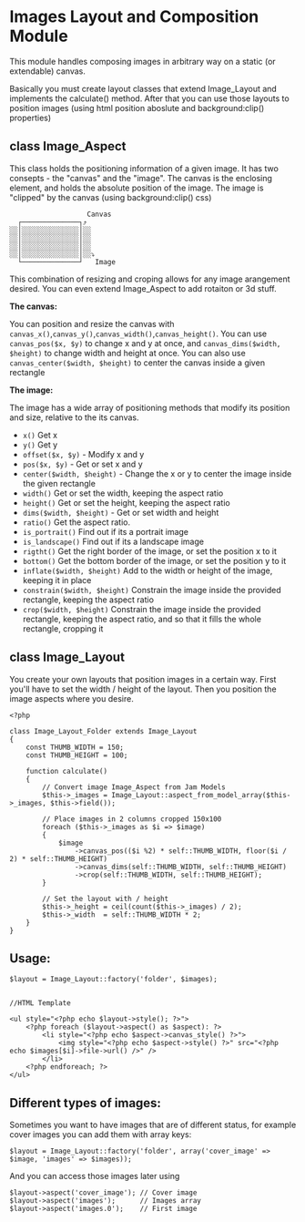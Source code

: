 Images Layout and Composition Module
====================================

This module handles composing images in arbitrary way on a static (or extendable) canvas.

Basically you must create layout classes that extend Image_Layout and implements the calculate() method. After that you can use those layouts to position images (using html position aboslute and background:clip() properties)


class Image_Aspect
------------------

This class holds the positioning information of a given image. It has two consepts - the "canvas" and the "image". The canvas is the enclosing element, and holds the absolute position of the image. The image is "clipped" by the canvas (using background:clip() css)

	                   Canvas
	  ┌──────────────┐⤴
	░░│░░░░░░░░░░░░░░│░░
	░░│░░░░░░░░░░░░░░│░░
	░░│░░░░░░░░░░░░░░│░░
	░░│░░░░░░░░░░░░░░│░░⤵ 
	  └──────────────┘   Image

This combination of resizing and croping allows for any image arangement desired. You can even extend Image_Aspect to add rotaiton or 3d stuff.


__The canvas:__

You can position and resize the canvas with `canvas_x()`,`canvas_y()`,`canvas_width()`,`canvas_height()`. 
You can use `canvas_pos($x, $y)` to change x and y at once, and `canvas_dims($width, $height)` to change width and height at once. 
You can also use `canvas_center($width, $height)` to center the canvas inside a given rectangle


__The image:__

The image has a wide array of positioning methods that modify its position and size, relative to the its canvas.

* `x()` Get x
* `y()` Get y
* `offset($x, $y)` - Modify x and y
* `pos($x, $y)` - Get or set x and y
* `center($width, $height)` - Change the x or y to center the image inside the given rectangle
* `width()` Get or set the width, keeping the aspect ratio
* `height()` Get or set the height, keeping the aspect ratio
* `dims($width, $height)` - Get or set width and height
* `ratio()` Get the aspect ratio.
* `is_portrait()` Find out if its a portrait image
* `is_landscape()` Find out if its a landscape image
* `rigtht()` Get the right border of the image, or set the position x to it
* `bottom()` Get the bottom border of the image, or set the position y to it
* `inflate($width, $height)` Add to the width or height of the image, keeping it in place
* `constrain($width, $height)` Constrain the image inside the provided rectangle, keeping the aspect ratio
* `crop($width, $height)` Constrain the image inside the provided rectangle, keeping the aspect ratio, and so that it fills the whole rectangle, cropping it



class Image_Layout
------------------

You create your own layouts that position images in a certain way. 
First you'll have to set the width / height of the layout. Then you position the image aspects where you desire.

	<?php

	class Image_Layout_Folder extends Image_Layout
	{
		const THUMB_WIDTH = 150;
		const THUMB_HEIGHT = 100;

		function calculate() 
		{
			// Convert image Image_Aspect from Jam Models
			$this->_images = Image_Layout::aspect_from_model_array($this->_images, $this->field());

			// Place images in 2 columns cropped 150x100 
			foreach ($this->_images as $i => $image)
			{
				$image
					->canvas_pos(($i %2) * self::THUMB_WIDTH, floor($i / 2) * self::THUMB_HEIGHT)
					->canvas_dims(self::THUMB_WIDTH, self::THUMB_HEIGHT)
					->crop(self::THUMB_WIDTH, self::THUMB_HEIGHT);
			}

			// Set the layout with / height
			$this->_height = ceil(count($this->_images) / 2);
			$this->_width  = self::THUMB_WIDTH * 2;
		}
	}


Usage:
------

	$layout = Image_Layout::factory('folder', $images);


	//HTML Template

	<ul style="<?php echo $layout->style(); ?>">
		<?php foreach ($layout->aspect() as $aspect): ?>
			<li style="<?php echo $aspect->canvas_style() ?>">
				<img style="<?php echo $aspect->style() ?>" src="<?php echo $images[$i]->file->url() />" />
			</li>
		<?php endforeach; ?>
	</ul>

Different types of images:
--------------------------

Sometimes you want to have images that are of different status, for example cover images you can add them with array keys:

	$layout = Image_Layout::factory('folder', array('cover_image' => $image, 'images' => $images));

And you can access those images later using

	$layout->aspect('cover_image'); // Cover image
	$layout->aspect('images');      // Images array
	$layout->aspect('images.0');    // First image


